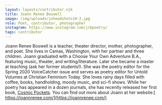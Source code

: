 ```yaml
---
layout: layouts/contributor.njk
title: Joann Renee Boswell
image: /img/uploads/joheadshots19-2.jpg
role: Poet, contributor, photographer
instagram: https://www.instagram.com/jrbpoetry/
tags: contributor
---
```

Joann Renee Boswell is a teacher, theater director, mother, photographer, and poet. She lives in Camas, Washington, with her partner and three children. Joann graduated with a Choose Your Own Adventure B.A., featuring music, theater, and writing/literature. Later she became a master at teaching (ask her former students!). She was the poetry editor for the Spring 2020 VoiceCatcher issue and serves as poetry editor for Untold Volumes at Christian Feminism Today. She loves rainy days filled with coffee, books, handholding, moody music, and sci-fi shows. While her poetry has appeared in a dozen journals, she has recently released her first book, [Cosmic Pockets](https://joannrenee.com/cosmic-pockets/). You can find out more about Joann at her website:[ https://joannrenee.com/](https://joannrenee.com/)